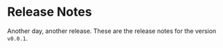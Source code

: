 # Release Notes
Another day, another release. These are the release notes for the version `v0.0.1`.


